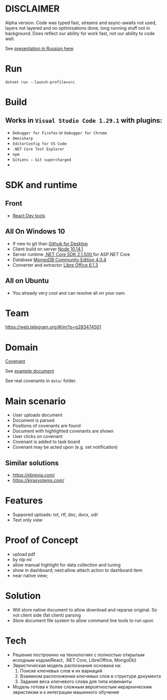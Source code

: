 


# DISCLAIMER

Alpha version. Code was typed fast, streams and async-awaits not used, layers not layered and no optimizations done, long running stuff not in background. Does reflect our ability for work fast, not our ability to code well.

See [presentation in Russion here](https://youtu.be/I50DY7bAkvE?t=193)

# Run

`dotnet run --launch-profile=src`

# Build

## Works in `Visual Studio Code 1.29.1` with plugins:
- `Debugger for Firefox` or `Debugger for Chrome` 
- `Omnisharp`
- `EditorConfig for VS Code`
- `.NET Core Test Explorer`
- `npm`
- `GitLens — Git supercharged`
- 

# SDK and runtime

## Front
- [React Dev tools](https://fb.me/react-devtools)
  
## All On Windows 10 
- If new to git than [Github for Desktop](https://desktop.github.com/)
- Client build on server [Node 10.14.1](https://nodejs.org/dist/v10.14.1/node-v10.14.1-x64.msi)
- Server runtime [.NET Core SDK 2.1.500 ](https://www.microsoft.com/net/download/thank-you/dotnet-sdk-2.1.500-windows-x64-installer) for ASP.NET Core
- Database [MongoDB Community Edition 4.0.4](https://docs.mongodb.com/manual/tutorial/install-mongodb-on-windows/)
- Converter and extractor [Libre Office 6.1.3](https://www.libreoffice.org/download/download/)

## All on Ubuntu
- You already very cool and can resolve all on your own.

# Team

https://web.telegram.org/#/im?p=g283474501

# Domain

[Covenant](https://ru.wikipedia.org/wiki/%D0%9A%D0%BE%D0%B2%D0%B5%D0%BD%D0%B0%D0%BD%D1%82_(%D1%8E%D1%80%D0%B8%D1%81%D0%BF%D1%80%D1%83%D0%B4%D0%B5%D0%BD%D1%86%D0%B8%D1%8F))

See [example document](src/ClientApp/public/document/55db3a1231a04e39983063027839bf36.txt)

See real covenants in `data/` folder.

# Main scenario

- User uploads document
- Document is parsed
- Positions of covenants are found
- Document with highlighted covenants are  shown
- User clicks on covenant
- Covenant is added to task board
- Covenant may be acted upon (e.g. set notification)

## Similar solutions

- https://ebrevia.com/
- https://kirasystems.com/

# Features 
- Suppored uploads: txt, rtf, doc, docx, odt
- Text only view

# Proof of Concept
- upload pdf
- by nlp ml
- allow manual highlight for data collection and tuning
- show in dashboard; next:allow attach action to dashboard item
- near native view;


# Solution
- Will store native document to allow download and reparse original. So not client side (fat client) parsing
- Store document file system to allow command line tools to run upon


# Tech

- Решение построенно на технологиях c полностью открытым исходным кодом(React, .NET Core, LibreOffice, MongoDb)
- Эвристическая модель распознания основана на:
  1. Поиске ключевых слов и их вариаций
  2. Взаимном расположении ключевых слов в структуре документа
  3. Задание веса ключевого слова для типа ковенанты
- Модель готова к более сложным вероятностым иерархическим эвристикам и к интеграции машинного обучения

